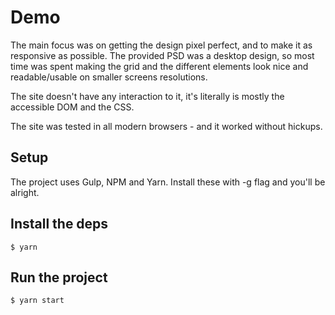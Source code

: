 # Demo

The main focus was on getting the design pixel perfect, and to make it as responsive as possible. The provided PSD was a desktop design, so most time was spent making the grid and the different elements look nice and readable/usable on smaller screens resolutions.

The site doesn't have any interaction to it, it's literally is mostly the accessible DOM and the CSS.

The site was tested in all modern browsers - and it worked without hickups.

## Setup

The project uses Gulp, NPM and Yarn. Install these with -g flag and you'll be alright.

## Install the deps

    $ yarn

## Run the project

    $ yarn start
